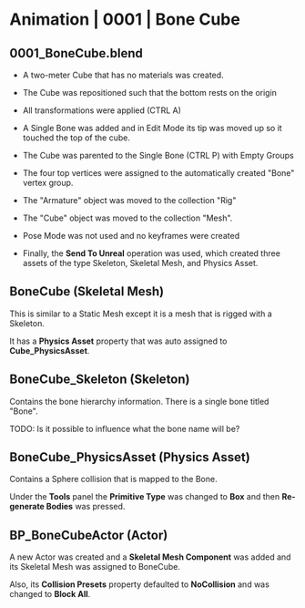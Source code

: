 # Animation | 0001 | Bone Cube

## 0001_BoneCube.blend

- A two-meter Cube that has no materials was created.
- The Cube was repositioned such that the bottom rests on the origin
- All transformations were applied (CTRL A)

- A Single Bone was added and in Edit Mode its tip was moved up so it touched the top of the cube.
- The Cube was parented to the Single Bone (CTRL P) with Empty Groups
- The four top vertices were assigned to the automatically created "Bone" vertex group.

- The "Armature" object was moved to the collection "Rig"
- The "Cube" object was moved to the collection "Mesh".

- Pose Mode was not used and no keyframes were created

- Finally, the **Send To Unreal** operation was used, which created three assets of the type Skeleton, Skeletal Mesh, and Physics Asset.

## BoneCube (Skeletal Mesh)

This is similar to a Static Mesh except it is a mesh that is rigged with a Skeleton.

It has a **Physics Asset** property that was auto assigned to **Cube_PhysicsAsset**.

## BoneCube_Skeleton (Skeleton)

Contains the bone hierarchy information. There is a single bone titled "Bone".

TODO: Is it possible to influence what the bone name will be?

## BoneCube_PhysicsAsset (Physics Asset)

Contains a Sphere collision that is mapped to the Bone.

Under the **Tools** panel the **Primitive Type** was changed to **Box** and then
**Re-generate Bodies** was pressed.

## BP_BoneCubeActor (Actor)

A new Actor was created and a **Skeletal Mesh Component** was added and
its Skeletal Mesh was assigned to BoneCube.

Also, its **Collision Presets** property defaulted to **NoCollision** and was changed to **Block All**.


